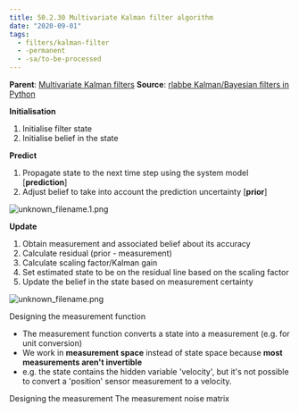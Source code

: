 ```yaml
---
title: 50.2.30 Multivariate Kalman filter algorithm
date: "2020-09-01"
tags:
  - filters/kalman-filter
  - -permanent
  - -sa/to-be-processed
---
```


**Parent**: [Multivariate Kalman filters](multivariate-kalman-filters.md)
**Source**: [rlabbe Kalman/Bayesian filters in Python](rlabbe-kalman_bayesian-filters-in-python.md)

**Initialisation**

1.  Initialise filter state
2.  Initialise belief in the state

**Predict**

1.  Propagate state to the next time step using the system model \[**prediction**\]
2.  Adjust belief to take into account the prediction uncertainty \[**prior**\]

![unknown_filename.1.png](./_resources/50.2.30_Multivariate_Kalman_filter_algorithm.resources/unknown_filename.1.png)

**Update**

1.  Obtain measurement and associated belief about its accuracy
2.  Calculate residual (prior - measurement)
3.  Calculate scaling factor/Kalman gain
4.  Set estimated state to be on the residual line based on the scaling factor
5.  Update the belief in the state based on measurement certainty

![unknown_filename.png](./_resources/50.2.30_Multivariate_Kalman_filter_algorithm.resources/unknown_filename.png)

Designing the measurement function

*   The measurement function converts a state into a measurement (e.g. for unit conversion)
*   We work in **measurement space** instead of state space because **most measurements aren't invertible**
*   e.g. the state contains the hidden variable 'velocity', but it's not possible to convert a 'position' sensor measurement to a velocity.

Designing the measurement
The measurement noise matrix

